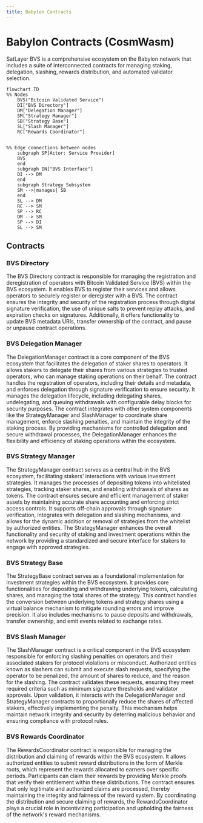 ```yaml
---
title: Babylon Contracts
---
```


# Babylon Contracts (CosmWasm)

SatLayer BVS is a comprehensive ecosystem on the Babylon network
that includes a suite of interconnected contracts for managing staking,
delegation, slashing, rewards distribution, and automated validator selection.

```mermaid
flowchart TD
%% Nodes
    BVS("Bitcoin Validated Service")
    DI["BVS Directory"]
    DM["Delegation Manager"]
    SM["Strategy Manager"]
    SB["Strategy Base"]
    SL["Slash Manager"]
    RC["Rewards Coordinator"]


%% Edge connections between nodes
    subgraph SP[Actor: Service Provider]
    BVS
    end
    subgraph IN["BVS Interface"]
    DI --> DM
    end
    subgraph Strategy Subsystem
    SM -->|manages| SB
    end
    SL --> DM
    RC --> SM
    SP --> RC
    DM --> SM
    SP --> DI
    SL --> SM
```

## Contracts

### BVS Directory

The BVS Directory contract is responsible
for managing the registration and deregistration of operators with Bitcoin Validated Service
(BVS) within the BVS ecosystem.
It enables BVS to register their services and allows operators to securely register or deregister with a BVS.
The contract ensures the integrity and security of the registration process through digital signature verification,
the use of unique salts to prevent replay attacks, and expiration checks on signatures.
Additionally, it offers functionality to update BVS metadata URIs,
transfer ownership of the contract, and pause or unpause contract operations.

### BVS Delegation Manager

The DelegationManager contract is a core component of the BVS ecosystem
that facilitates the delegation of staker shares to operators.
It allows stakers to delegate their shares from various strategies to trusted operators,
who can manage staking operations on their behalf.
The contract handles the registration of operators, including their details and metadata,
and enforces delegation through signature verification to ensure security.
It manages the delegation lifecycle, including delegating shares, undelegating,
and queuing withdrawals with configurable delay blocks for security purposes.
The contract integrates with other system components like the StrategyManager and SlashManager
to coordinate share management,
enforce slashing penalties, and maintain the integrity of the staking process.
By providing mechanisms for controlled delegation and secure withdrawal processes,
the DelegationManager enhances the flexibility and efficiency of staking operations within the ecosystem.

### BVS Strategy Manager

The StrategyManager contract serves as a central hub in the BVS ecosystem,
facilitating stakers' interactions with various investment strategies.
It manages the processes of depositing tokens into whitelisted strategies,
tracking staker shares, and enabling withdrawals of shares as tokens.
The contract ensures secure and efficient management of staker assets
by maintaining accurate share accounting and enforcing strict access controls.
It supports off-chain approvals through signature verification, integrates with delegation and slashing mechanisms,
and allows for the dynamic addition or removal of strategies from the whitelist by authorized entities.
The StrategyManager enhances the overall functionality and security of staking and investment operations within the network
by providing a standardized and secure interface for stakers to engage with approved strategies.

### BVS Strategy Base

The StrategyBase contract serves as a foundational implementation for investment strategies within the BVS ecosystem.
It provides core functionalities for depositing and withdrawing underlying tokens,
calculating shares, and managing the total shares of the strategy.
This contract handles the conversion between underlying tokens and strategy shares
using a virtual balance mechanism to mitigate rounding errors and improve precision.
It also includes mechanisms to pause deposits and withdrawals,
transfer ownership, and emit events related to exchange rates.

### BVS Slash Manager

The SlashManager contract is a critical component in the BVS ecosystem
responsible for enforcing slashing penalties on operators and their associated stakers for protocol violations or misconduct.
Authorized entities known as slashers can submit and execute slash requests,
specifying the operator to be penalized, the amount of shares to reduce, and the reason for the slashing.
The contract validates these requests,
ensuring they meet required criteria such as minimum signature thresholds and validator approvals.
Upon validation,
it interacts with the DelegationManager and StrategyManager contracts
to proportionally reduce the shares of affected stakers,
effectively implementing the penalty.
This mechanism helps
maintain network integrity and security
by deterring malicious behavior and ensuring compliance with protocol rules.

### BVS Rewards Coordinator

The RewardsCoordinator contract is responsible for managing the distribution
and claiming of rewards within the BVS ecosystem.
It allows authorized entities to submit reward distributions in the form of Merkle roots,
which represent the rewards allocated to earners over specific periods.
Participants can claim their rewards
by providing Merkle proofs that verify their entitlement within these distributions.
The contract ensures that only legitimate and authorized claims are processed,
thereby maintaining the integrity and fairness of the reward system.
By coordinating the distribution and secure claiming of rewards,
the RewardsCoordinator plays a crucial role in incentivizing participation
and upholding the fairness of the network's reward mechanisms.
